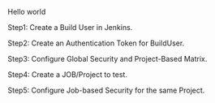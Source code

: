 Hello world

Step1: Create a Build User in Jenkins.

Step2: Create an Authentication Token for BuildUser.

Step3: Configure Global Security and Project-Based Matrix.

Step4: Create a JOB/Project to test.

Step5: Configure Job-based Security for the same Project.
